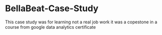 # BellaBeat-Case-Study
This case study was for learning not a real job work it was a copestone in a course from google data analytics certificate
